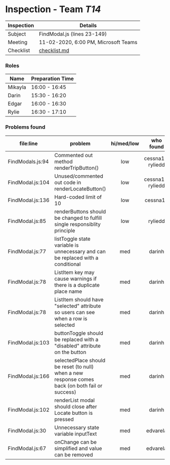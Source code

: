 # Inspection - Team *T14* 
 
| Inspection | Details |
| ----- | ----- |
| Subject | FindModal.js (lines 23-149) |
| Meeting | 11-02-2020, 6:00 PM, Microsoft Teams |
| Checklist | [checklist.md](https://github.com/csucs314f20/t14/blob/master/reports/checklist.md) |

### Roles

| Name | Preparation Time |
| ---- | ---- |
| Mikayla | 16:00 - 16:45 |
| Darin | 15:30 - 16:20 |
| Edgar | 16:00 - 16:30 |
| Rylie | 16:30 - 17:10 |

### Problems found

| file:line | problem | hi/med/low | who found | github# |
| --- | --- | :---: | :---: | --- |
| FindModals.js:94 | Commented out method renderTripButton() | low | cessna17, ryliedd | #312 |
| FindModal.js:104 | Unused/commented out code in renderLocateButton() | low | cessna17, ryliedd | #323 |
| FindModal.js:136 | Hard-coded limit of 10 | low | cessna17 | #313 |
| FindModal.js:85 | renderButtons should be changed to fulfill single responsiblity principle | low | ryliedd | #314 |
| FindModal.js:77 | listToggle state variable is unnecessary and can be replaced with a conditional | med | darinh | #315 |
| FindModal.js:78 | ListItem key may cause warnings if there is a duplicate place name | med | darinh | #316 |
| FindModal.js:78 | ListItem should have "selected" attribute so users can see when a row is selected | med | darinh | #317 |
| FindModal.js:103 | buttonToggle should be replaced with a "disabled" attribute on the button | med | darinh | #318 |
| FindModal.js:166 | selectedPlace should be reset (to null) when a new response comes back (on both fail or success) | med | darinh | #320 |
| FindModal.js:102 | renderList modal should close after Locate button is pressed | med | darinh | #321 |
| FindModal.js:30 | Unnecessary state variable inputText | med | edvarela | #319 |
| FindModal.js:67 | onChange can be simplified and value can be removed | med | edvarela | #322 |

